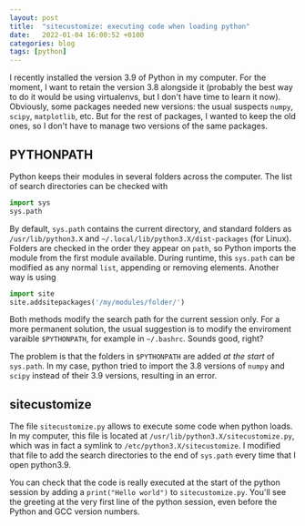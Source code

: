 ```yaml
---
layout: post
title:  "sitecustomize: executing code when loading python"
date:   2022-01-04 16:00:52 +0100
categories: blog
tags: [python]
---
```


I recently installed the version 3.9 of Python in my computer. For the moment, I want to retain the version 3.8 alongside it (probably the best way to do it would be using virtualenvs, but I don't have time to learn it now). Obviously, some packages needed new versions: the usual suspects `numpy`, `scipy`, `matplotlib`, etc. But for the rest of packages, I wanted to keep the old ones, so I don't have to manage two versions of the same packages.

<!--more-->

## PYTHONPATH

Python keeps their modules in several folders across the computer. The list of search directories can be checked with

```python
import sys
sys.path
```

By default, `sys.path` contains the current directory, and standard folders as `/usr/lib/python3.X` and `~/.local/lib/python3.X/dist-packages` (for Linux). Folders are checked in the order they appear on `path`, so Python imports the module from the first module available. During runtime, this `sys.path` can be modified as any normal `list`, appending or removing elements. Another way is using

```python
import site
site.addsitepackages('/my/modules/folder/')
```

Both methods modify the search path for the current session only. For a more permanent solution, the usual suggestion is to modify the enviroment varaible `$PYTHONPATH`, for example in `~/.bashrc`. Sounds good, right?

The problem is that the folders in `$PYTHONPATH` are added *at the start* of `sys.path`. In my case, python tried to import the 3.8 versions of `numpy` and `scipy` instead of their 3.9 versions, resulting in an error.

## sitecustomize

The file `sitecustomize.py` allows to execute some code when python loads. In my computer, this file is located at `/usr/lib/python3.X/sitecustomize.py`, which was in fact a symlink to `/etc/python3.X/sitecustomize`. I modified that file to add the search directories to the end of `sys.path` every time that I open python3.9.

You can check that the code is really executed at the start of the python session by adding a `print("Hello world")` to `sitecustomize.py`. You'll see the greeting at the very first line of the python session, even before the Python and GCC version numbers.
